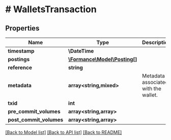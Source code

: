 # # WalletsTransaction

## Properties

Name | Type | Description | Notes
------------ | ------------- | ------------- | -------------
**timestamp** | **\DateTime** |  |
**postings** | [**\Formance\Model\Posting[]**](Posting.md) |  |
**reference** | **string** |  | [optional]
**metadata** | **array<string,mixed>** | Metadata associated with the wallet. | [optional]
**txid** | **int** |  |
**pre_commit_volumes** | **array<string,array>** |  | [optional]
**post_commit_volumes** | **array<string,array>** |  | [optional]

[[Back to Model list]](../../README.md#models) [[Back to API list]](../../README.md#endpoints) [[Back to README]](../../README.md)
